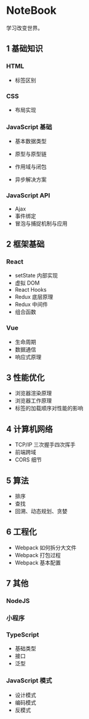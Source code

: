 # NoteBook

学习改变世界。

## 1 基础知识

### HTML

- 标签区别

### CSS

- 布局实现

### JavaScript 基础

- 基本数据类型

- 原型与原型链
- 作用域与闭包
- 异步解决方案

### JavaScript API

- Ajax
- 事件绑定
- 冒泡与捕捉机制与应用

## 2 框架基础

### React

- setState 内部实现
- 虚拟 DOM
- React Hooks
- Redux 底层原理
- Redux 中间件
- 组合函数

### Vue

- 生命周期
- 数据通信
- 响应式原理

## 3 性能优化

- 浏览器渲染原理
- 浏览器工作原理
- 标签的加载顺序对性能的影响

## 4 计算机网络

- TCP/IP 三次握手四次挥手
- 前端跨域
- CORS 细节

## 5 算法

- 排序
- 查找
- 回溯、动态规划、贪婪

## 6 工程化

- Webpack 如何拆分大文件
- Webpack 打包过程
- Webpack 基本配置

## 7 其他

### NodeJS

### 小程序

### TypeScript

- 基础类型
- 接口
- 泛型

### JavaScript 模式

- 设计模式
- 编码模式
- 反模式
